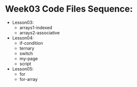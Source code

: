 # Week03 Code Files Sequence:
- Lesson03:
    - arrays1-indexed
    - arrays2-associative
- Lesson04:
    - if-condition
    - ternary
    - switch
    - my-page
    - script
- Lesson05:
    - for
    - for-array